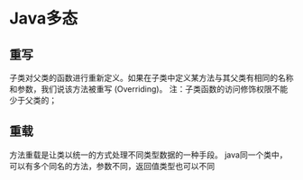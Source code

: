 # Java多态

## 重写
子类对父类的函数进行重新定义。如果在子类中定义某方法与其父类有相同的名称和参数，我们说该方法被重写 (Overriding)。
注：子类函数的访问修饰权限不能少于父类的；
## 重载
方法重载是让类以统一的方式处理不同类型数据的一种手段。
java同一个类中，可以有多个同名的方法，参数不同，返回值类型也可以不同